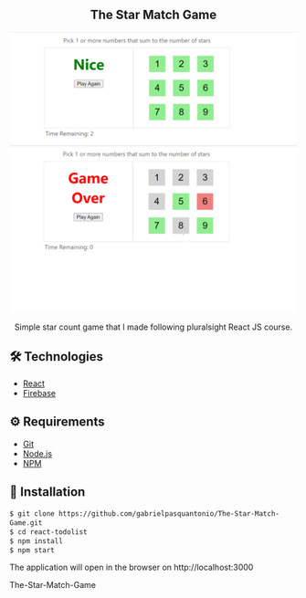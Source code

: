 ## <div align="center"> The Star Match Game</div>
<a href="https://star-game-1254e.web.app/"/>
<img src="./main.png" /></a>
<a href="https://star-game-1254e.web.app/>
<img src="./main1.png" />
                             </a>
<p align="center">Simple star count game that I made following  pluralsight React JS course.</p>

## 🛠️ Technologies

<ul>
  <li><a href="https://reactjs.org/">React</a></li>
  <li><a href="https://firebase.google.com/?hl=pt-br">Firebase</a></li>
</ul>

## ⚙️ Requirements

<ul>
  <li><a href="https://git-scm.com/">Git</a></li>
  <li><a href="https://nodejs.org/en/">Node.js</a></li>
  <li><a href="https://www.npmjs.com/">NPM</a></li>
</ul>

## 🚀 Installation

```
$ git clone https://github.com/gabrielpasquantonio/The-Star-Match-Game.git
$ cd react-todolist
$ npm install
$ npm start
```

The application will open in the browser on http://localhost:3000

 The-Star-Match-Game

